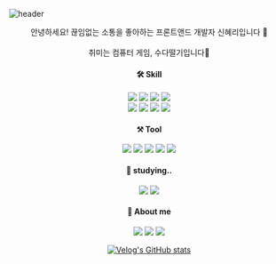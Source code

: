 ![header](https://capsule-render.vercel.app/api?type=waving&color=0:fbc2eb,100:c2e9fb&height=250&section=header&text=Hyeri%20Shin&fontColor=4c4c4c&fontSize=60&fontAlignY=43) 

<div align="center">

안녕하세요! 끊임없는 소통을 좋아하는 프론트앤드 개발자 신혜리입니다 🐶<br/>
<br/>
취미는 컴퓨터 게임, 수다떨기입니다👄<br/>

#### 🛠 Skill

<img src="https://img.shields.io/badge/HTML5-E34F26?style=flat&logo=HTML5&logoColor=white"/> <img src="https://img.shields.io/badge/CSS3-1572B6?style=flat&logo=CSS3&logoColor=white"/> <img src="https://img.shields.io/badge/Scss-CC6699?style=flat&logo=Sass&logoColor=white"/> <img src="https://img.shields.io/badge/Tailwind CSS-06B6D4?style=flat&logo=Tailwind CSS&logoColor=white"/><br/><img src="https://img.shields.io/badge/styled components-DB7093?style=flat&logo=styled-components&logoColor=white"/>
  <img src="https://img.shields.io/badge/JavaScript-F7DF1E?style=flat&logo=JavaScript&logoColor=white"/> <img src="https://img.shields.io/badge/React-61DAFB?style=flat&logo=React&logoColor=white"/> <img src="https://img.shields.io/badge/Next-000000?style=flat&logo=Next.js&logoColor=white"/>

#### ⚒ Tool
  
<img src="https://img.shields.io/badge/Photoshop-31A8FF?style=flat&logo=Adobe Photoshop&logoColor=white"/> <img src="https://img.shields.io/badge/Illustrator-FF9A00?style=flat&logo=Adobe Illustrator&logoColor=white"/> <img src="https://img.shields.io/badge/InDesign-FF3366?style=flat&logo=Adobe InDesign&logoColor=white"/> <img src="https://img.shields.io/badge/XD-FF61F6?style=flat&logo=Adobe XD&logoColor=white"/> <img src="https://img.shields.io/badge/Figma-F24E1E?style=flat&logo=Figma&logoColor=white"/> <br/>

   
#### 📝 studying..
<img src="https://img.shields.io/badge/TypeScript-3178C6?style=flat&logo=TypeScript&logoColor=white"/> <img src="https://img.shields.io/badge/Redux-764ABC?style=flat&logo=Redux&logoColor=white"/>
  
#### 🐣 About me
  
<a href="https://velog.io/@jetom" target="_blank"><img src="https://img.shields.io/badge/Blog-20c997?style=flat&logo=GitHub Sponsors&logoColor=white"/></a> <a href="mailto:jetom.shin@gmail.com"><img src="https://img.shields.io/badge/Gmail-EA4335?style=flat&logo=Gmail&logoColor=white"/><a/> <a href="https://observant-polish-f4d.notion.site/f19ca0a238554d5c8df76a759a7b15ae" target="_blank"><img src="https://img.shields.io/badge/Notion-white?style=flat&logo=Notion&logoColor=black"/></a>

[![Velog's GitHub stats](https://velog-readme-stats.vercel.app/api?name=jetom)](https://github.com/jetom/velog-readme-stats)
</div>


